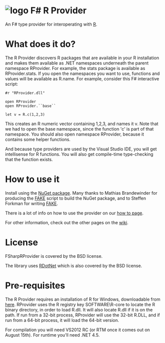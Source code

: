 ![logo](https://www.bluemountaincapital.com/media/logo.gif)
F# R Provider
=======
An F# type provider for interoperating with [R](http://www.r-project.org/).

What does it do?
================
The R Provider discovers R packages that are available in your R installation and makes them available as .NET namespaces underneath the parent namespace RProvider.  For example, the stats package is available as RProvider.stats.  If you open the namespaces you want to use, functions and values will be available as R.name.  For example, consider this F# interactive script:

````
#r "RProvider.dll"

open RProvider
open RProvider.``base``

let v = R.c(1,2,3)
````

This creates an R numeric vector containing 1,2,3, and names it v.  Note that we had to open the base namespace, since the function 'c' is part of that namespace.  You should also open namespace RProvider, because it contains some helper functions.

And because type providers are used by the Visual Studio IDE, you will get intellisense for R functions.  You will also get compile-time type-checking that the function exists.

How to use it
=============
Install using the [NuGet package](https://nuget.org/packages/RProvider/).  Many thanks to Mathias Brandewinder for producing the [FAKE](https://github.com/fsharp/FAKE) script to build the NuGet package, and to Steffen Forkman for writing [FAKE](https://github.com/fsharp/FAKE).

There is a lot of info on how to use the provider on our [how to page](https://github.com/BlueMountainCapital/FSharpRProvider/wiki/How-To).

For other information, check out the other pages on the [wiki](https://github.com/BlueMountainCapital/FSharpRProvider/wiki).

License
=======
FSharpRProvider is covered by the BSD license.

The library uses [RDotNet](http://rdotnet.codeplex.com/) which is also covered by the BSD license.

Pre-requisites
==============
The R Provider requires an installation of R for Windows, downloadable from [here](http://cran.cnr.berkeley.edu/bin/windows/base/).  RProvider uses the R registry key SOFTWARE\R-core to locate the R binary directory, in order to load R.dll.  It will also locate R.dll if it is on the path.  If run from a 32-bit process, RProvider will use the 32-bit R.DLL, and if run from a 64-bit process, it will load the 64-bit version.

For compilation you will need VS2012 RC (or RTM once it comes out on August 15th).  For runtime you'll need .NET 4.5.
